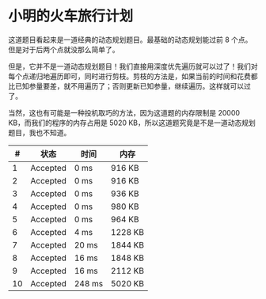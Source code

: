 # 小明的火车旅行计划

这道题目看起来是一道经典的动态规划题目。最基础的动态规划能过前 8 个点。但是对于后两个点就没那么简单了。

但是，它并不是一道动态规划题目！我们直接用深度优先遍历就可以过了！我们对每个点递归地遍历即可，同时进行剪枝。剪枝的方法是，如果当前的时间和花费都比已知参量要差，就不用遍历了；否则更新已知参量，继续遍历。这样就可以过了。

当然，这也有可能是一种投机取巧的方法，因为这道题的内存限制是 20000 KB，而我们的程序的内存占用是 5020 KB，所以这道题究竟是不是一道动态规划题目，我也不知道。

| #   | 状态     | 时间   | 内存    |
| --- | -------- | ------ | ------- |
| 1   | Accepted | 0 ms   | 916 KB  |
| 2   | Accepted | 0 ms   | 916 KB  |
| 3   | Accepted | 0 ms   | 936 KB  |
| 4   | Accepted | 0 ms   | 980 KB  |
| 5   | Accepted | 0 ms   | 964 KB  |
| 6   | Accepted | 4 ms   | 1228 KB |
| 7   | Accepted | 20 ms  | 1844 KB |
| 8   | Accepted | 16 ms  | 1848 KB |
| 9   | Accepted | 16 ms  | 2112 KB |
| 10  | Accepted | 248 ms | 5020 KB |
